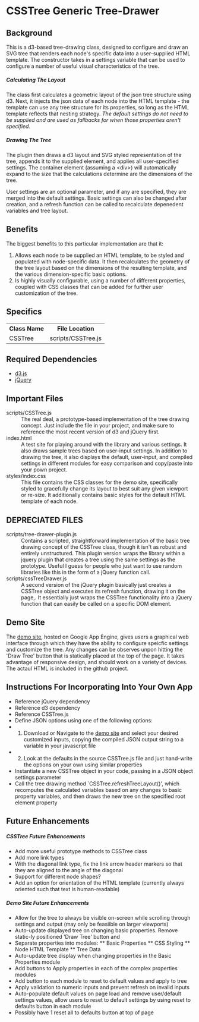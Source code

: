 # CSSTree Generic Tree-Drawer

## Background
This is a d3-based tree-drawing class, designed to configure and draw an SVG tree that renders each node's specific data into a user-supplied HTML template. The constructor takes in a settings variable that can be used to configure a number of useful visual characteristics of the tree.

##### Calculating The Layout
The class first calculates a geometric layout of the json tree structure using d3. Next, it injects the json data of each node into the HTML template - the template can use any tree structure for its properties, so long as the HTML template reflects that nesting strategy. 
*The default settings do not need to be supplied and are used as fallbacks for when those properties aren't specified*. 

##### Drawing The Tree
The plugin then draws a d3 layout and SVG styled representation of the tree, appends it to the supplied element, and applies all user-specified settings. The container element (assuming a \<div\>) will automatically expand to the size that the calculations determine are the dimensions of the tree.

User settings are an optional parameter, and if any are specified, they are merged into the default settings. Basic settings can also be changed after creation, and a refresh function can be called to recalculate depenedent variables and tree layout.

## Benefits
The biggest benefits to this particular implementation are that it:

1.  Allows each node to be supplied an HTML template, to be styled and populated with node-specific data. It then recalculates the geometry of the tree layout based on the dimensions of the resulting template, and the various dimension-specific basic options.
2.  Is highly visually configurable, using a number of different properties, coupled with CSS classes that can be added for further user customization of the tree.

## Specifics
<table>
<tr><th>Class Name</th><th>File Location</th></tr>
<tr><td>CSSTree</td><td>scripts/CSSTree.js</td></tr>
</table>

## Required Dependencies
* [d3.js](https://github.com/mbostock/d3)
* [jQuery](https://github.com/jquery/jquery)

## Important Files
<dl>
  <dt>scripts/CSSTree.js</dt>
  <dd>The real deal, a prototype-based implementation of the tree drawing concept. Just include the file in your project, and make sure to reference the most recent version of d3 and jQuery first.</dd>
  <dt>index.html</dt>
  <dd>A test site for playing around with the library and various settings. It also draws sample trees based on user-input settings. In addition to drawing the tree, it also displays the default, user-input, and compiled settings in different modules for easy comparison and copy/paste into your pown project.</dd>
  <dt>styles/index.css</dt>
  <dd>This file contains the CSS classes for the demo site, specifically styled to gracefully change its layout to best suit any given viewport or re-size. It additionally contains basic styles for the default HTML template of each node.</dd>
</dl>

## DEPRECIATED FILES
<dl>
  <dt>scripts/tree-drawer-plugin.js</dt>
  <dd>Contains a scripted, straightforward implementation of the basic tree drawing concept of the CSSTree class, though it isn't as robust and entirely unstructured. This plugin version wraps the library within a jquery plugin that creates a tree using the same settings as the prototype. Useful I guess for people who just want to use random libraries like this in the form of a jQuery function call.
  </dd>
  <dt>scripts/cssTreeDrawer.js</dt>
  <dd>A second version of the jQuery plugin basically just creates a CSSTree object and executes its refresh function, drawing it on the page,. It essentially just wraps the CSSTree functionality into a jQuery function that can easily be called on a specific DOM element.
  </dd>
</dl>

## Demo Site
The [demo site](cssairportmaps.appspot.com), hosted on Google App Engine, gives users a graphical web interface through which they have the ability to configure speicfic settings and customize the tree. Any changes can be observes unpon hitting the 'Draw Tree' button that is statically placed at the top of the page. It takes advantage of responsive design, and should work on a variety of devices. The actaul HTML is included in the github project.

## Instructions For Incorporating Into Your Own App
* Reference jQuery dependency
* Reference d3 dependency
* Reference CSSTree.js
* Define JSON options using one of the following options:
* 1. Download or Navigate to the [demo site](cssairportmaps.appspot.com) and select your desired customized inputs, copying the compiled JSON output string to a variable in your javascript file
* 2. Look at the defaults in the source CSSTree.js file and just hand-write the options on your own using similar properties
* Instantiate a new CSSTree object in your code, passing in a JSON object settings parameter
* Call the tree drawing method `CSSTree.refreshTreeLayout()', which recomputes the calculated variables based on any changes to basic property variables, and then draws the new tree on the specified root element property

## Future Enhancements

##### CSSTree Future Enhancements
* Add more useful prototype methods to CSSTree class
* Add more link types
* With the diagonal link type, fix the link arrow header markers so that they are aligned to the angle of the diagonal
* Support for different node shapes?
* Add an option for orientation of the HTML template (currently always oriented such that text is human-readable)

##### Demo Site Future Enhancements
* Allow for the tree to always be visible on-screen while scrolling through settings and output (may only be feasiible on larger viewports)
* Auto-update displayed tree on changing basic properties. Remove static-ly positioned 'Draw Tree' button and 
* Separate properties into modules:
** Basic Properties
** CSS Styling
** Node HTML Template
** Tree Data
* Auto-update tree display when changing properties in the Basic Properties module
* Add buttons to Apply properties in each of the complex properties modules
* Add button to each module to reset to default values and apply to tree
* Apply validation to numeric inputs and prevent refresh on invalid inputs
* Auto-populate default values on page load and remove user/default settings values, allow users to reset to default settings by using reset to defaults button in each module
* Possibly have 1 reset all to defaults button at top of page
